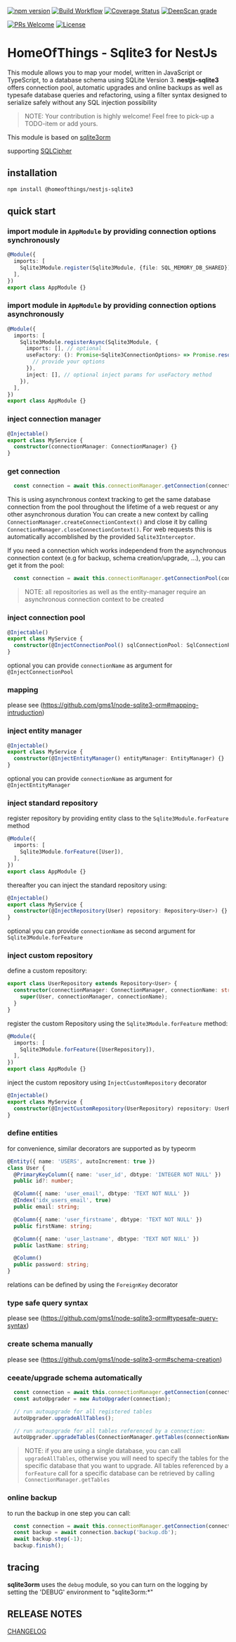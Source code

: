 [![npm version](https://badge.fury.io/js/%40homeofthings%2Fnestjs-sqlite3.svg)](https://badge.fury.io/js/%40homeofthings%2Fnestjs-sqlite3)
[![Build Workflow](https://github.com/gms1/HomeOfThings/actions/workflows/build.yml/badge.svg?branch=master)](https://github.com/gms1/HomeOfThings/actions/workflows/build.yml)
[![Coverage Status](https://codecov.io/gh/gms1/HomeOfThings/branch/master/graph/badge.svg?flag=nestjs-sqlite3)](https://codecov.io/gh/gms1/HomeOfThings)
[![DeepScan grade](https://deepscan.io/api/teams/439/projects/987/branches/1954/badge/grade.svg)](https://deepscan.io/dashboard#view=project&tid=439&pid=987&bid=1954)

[![PRs Welcome](https://img.shields.io/badge/PRs-welcome-brightgreen.svg?style=flat-square)](http://makeapullrequest.com)
[![License](https://img.shields.io/npm/l/@homeofthings/nestjs-sqlite3.svg?style=flat-square)](https://github.com/gms1/HomeOfThings/blob/master/LICENSE)

# HomeOfThings - Sqlite3 for NestJs

This module allows you to map your model, written in JavaScript or TypeScript, to a database schema using SQLite Version 3.
**nestjs-sqlite3** offers connection pool, automatic upgrades and online backups as well as typesafe database queries and refactoring, using a filter syntax designed to serialize safely without any SQL injection possibility

> NOTE: Your contribution is highly welcome! Feel free to pick-up a TODO-item or add yours.

This module is based on [sqlite3orm](https://www.npmjs.com/package/sqlite3orm)

supporting [SQLCipher](https://github.com/gms1/node-sqlite3-orm/blob/master/docs/sqlcipher.md)

## installation

```bash
npm install @homeofthings/nestjs-sqlite3
```

## quick start

### import module in `AppModule` by providing connection options synchronously

```Typescript
@Module({
  imports: [
    Sqlite3Module.register(Sqlite3Module, {file: SQL_MEMORY_DB_SHARED}),
  ],
})
export class AppModule {}
```

### import module in `AppModule` by providing connection options asynchronously

```Typescript
@Module({
  imports: [
    Sqlite3Module.registerAsync(Sqlite3Module, {
      imports: [], // optional
      useFactory: (): Promise<Sqlite3ConnectionOptions> => Promise.resolve({
        // provide your options
      }),
      inject: [], // optional inject params for useFactory method
    }),
  ],
})
export class AppModule {}
```

### inject connection manager

```Typescript
@Injectable()
export class MyService {
  constructor(connectionManager: ConnectionManager) {}
}
```

### get connection

```Typescript
  const connection = await this.connectionManager.getConnection(connectionName);
```

This is using asynchronous context tracking to get the same database connection from the pool throughout the lifetime of a web request or any other asynchronous duration
You can create a new context by calling `ConnectionManager.createConnectionContext()` and close it by calling `ConnectionManager.closeConnectionContext()`.
For web requests this is automatically accomblished by the provided `Sqlite3Interceptor`.

If you need a connection which works independend from the asynchronous connection context (e.g for backup, schema creation/upgrade, ...), you can get it from the pool:

```Typescript
  const connection = await this.connectionManager.getConnectionPool(connectionName).get();
```

> NOTE: all repositories as well as the entity-manager require an asynchronous connection context to be created

### inject connection pool

```Typescript
@Injectable()
export class MyService {
  constructor(@InjectConnectionPool() sqlConnectionPool: SqlConnectionPool) {}
}
```

optional you can provide `connectionName` as argument for `@InjectConnectionPool`

### mapping

please see (https://github.com/gms1/node-sqlite3-orm#mapping-intruduction)

### inject entity manager

```Typescript
@Injectable()
export class MyService {
  constructor(@InjectEntityManager() entityManager: EntityManager) {}
}
```

optional you can provide `connectionName` as argument for `@InjectEntityManager`

### inject standard repository

register repository by providing entity class to the `Sqlite3Module.forFeature` method

```Typescript
@Module({
  imports: [
    Sqlite3Module.forFeature([User]),
  ],
})
export class AppModule {}
```

thereafter you can inject the standard repository using:

```Typescript
@Injectable()
export class MyService {
  constructor(@InjectRepository(User) repository: Repository<User>) {}
}
```

optional you can provide `connectionName` as second argument for `Sqlite3Module.forFeature`

### inject custom repository

define a custom repository:

```Typescript
export class UserRepository extends Repository<User> {
  constructor(connectionManager: ConnectionManager, connectionName: string) {
    super(User, connectionManager, connectionName);
  }
}
```

register the custom Repository using the `Sqlite3Module.forFeature` method:

```Typescript
@Module({
  imports: [
    Sqlite3Module.forFeature([UserRepository]),
  ],
})
export class AppModule {}
```

inject the custom repository using `InjectCustomRepository` decorator

```Typescript
@Injectable()
export class MyService {
  constructor(@InjectCustomRepository(UserRepository) repository: UserRepository) {}
}
```

### define entities

for convenience, similar decorators are supported as by typeorm

```Typescript
@Entity({ name: 'USERS', autoIncrement: true })
class User {
  @PrimaryKeyColumn({ name: 'user_id', dbtype: 'INTEGER NOT NULL' })
  public id?: number;

  @Column({ name: 'user_email', dbtype: 'TEXT NOT NULL' })
  @Index('idx_users_email', true)
  public email: string;

  @Column({ name: 'user_firstname', dbtype: 'TEXT NOT NULL' })
  public firstName: string;

  @Column({ name: 'user_lastname', dbtype: 'TEXT NOT NULL' })
  public lastName: string;

  @Column()
  public password: string;
}
```

relations can be defined by using the `ForeignKey` decorator

### type safe query syntax

please see (https://github.com/gms1/node-sqlite3-orm#typesafe-query-syntax)

### create schema manually

please see (https://github.com/gms1/node-sqlite3-orm#schema-creation)

### ceeate/upgrade schema automatically

```Typescript
  const connection = await this.connectionManager.getConnection(connectionName);
  const autoUpgrader = new AutoUpgrader(connection);

  // run autoupgrade for all registered tables
  autoUpgrader.upgradeAllTables();

  // run autoupgrade for all tables referenced by a connection:
  autoUpgrader.upgradeTables(ConnectionManager.getTables(connectionName));
```

> NOTE: if you are using a single database, you can call `upgradeAllTables`, otherwise you will need to specify the tables for the specific database that you want to upgrade.
> All tables referenced by a `forFeature` call for a specific database can be retrieved by calling `ConnectionManager.getTables`

### online backup

to run the backup in one step you can call:

```Typescript
  const connection = await this.connectionManager.getConnection(connectionName);
  const backup = await connection.backup('backup.db');
  await backup.step(-1);
  backup.finish();
```

## tracing

**sqlite3orm** uses the `debug` module, so you can turn on the logging by setting the 'DEBUG' environment to "sqlite3orm:\*"

## RELEASE NOTES

[CHANGELOG](./CHANGELOG.md)
